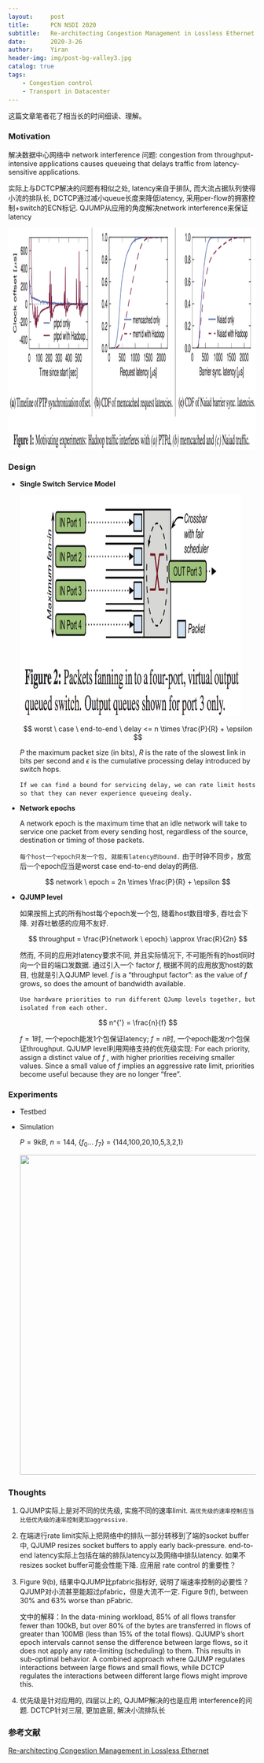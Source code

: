 ```yaml
---
layout:     post
title:      PCN NSDI 2020
subtitle:   Re-architecting Congestion Management in Lossless Ethernet
date:       2020-3-26
author:     Yiran
header-img: img/post-bg-valley3.jpg
catalog: true
tags:
    - Congestion control
    - Transport in Datacenter
---
```





这篇文章笔者花了相当长的时间细读、理解。

### Motivation

解决数据中心网络中 network interference 问题: congestion from throughput-intensive applications causes queueing that delays traffic from latency-sensitive applications. 

实际上与DCTCP解决的问题有相似之处, latency来自于排队, 而大流占据队列使得小流的排队长, DCTCP通过减小queue长度来降低latency, 采用per-flow的拥塞控制+switch的ECN标记. QJUMP从应用的角度解决network interference来保证latency

<img width="650" height="450" src="/img/post-qjump-1.png"/>


### Design

- **Single Switch Service Model**

  <img width="450" height="450" src="/img/post-qjump-2.png"/>

  $$
  worst \ case \ end-to-end \ delay  <= n \times \frac{P}{R} + \epsilon
  $$

  $P$ the maximum packet size (in bits), $R$ is the rate of the slowest link in bits per second and $\epsilon$ is the cumulative processing delay introduced by switch hops.

  ```If we can find a bound for servicing delay, we can rate limit hosts so that they can never experience queueing dealy.```


- **Network epochs**

  A network epoch is the maximum time that an idle network will take to service one packet from every sending host, regardless of the source, destination or timing of those packets. 

  ```每个host一个epoch只发一个包, 就能有latency的bound.``` 由于时钟不同步，放宽后一个epoch应当是worst case end-to-end delay的两倍.

  $$
  network \ epoch  = 2n \times \frac{P}{R} + \epsilon
  $$


- **QJUMP level**

  如果按照上式的所有host每个epoch发一个包, 随着host数目增多, 吞吐会下降. 对吞吐敏感的应用不友好.

  $$
  throughput = \frac{P}{network \ epoch} \approx \frac{R}{2n}
  $$


  然而, 不同的应用对latency要求不同, 并且实际情况下, 不可能所有的host同时向一个目的端口发数据. 通过引入一个 factor $f$, 根据不同的应用放宽host的数目, 也就是引入QJUMP level. $f$ is a “throughput factor”: as the value of $f$ grows, so does the amount of bandwidth available.

   ```Use hardware priorities to run different QJump levels together, but isolated from each other.```

  $$
  n^{'} = \frac{n}{f}
  $$

  $f = 1$时, 一个epoch能发1个包保证latency; $f = n$时, 一个epoch能发$n$个包保证throughput. QJUMP level利用网络支持的优先级实现: For each priority, assign a distinct value of $f$ , with higher priorities receiving smaller values. Since a small value of $f$ implies an aggressive rate limit, priorities become useful because they are no longer “free”.


### Experiments
- Testbed
- Simulation

  $P = 9kB$, $n = 144$, {$f_{0}$... $f_{7}$} = {144,100,20,10,5,3,2,1}

  <img width="750" height="650" src="/img/post-qjump-3.png"/>


### Thoughts

1. QJUMP实际上是对不同的优先级, 实施不同的速率limit. ```高优先级的速率控制应当比低优先级的速率控制更加aggressive.``` 

2. 在端进行rate limit实际上把网络中的排队一部分转移到了端的socket buffer中, QJUMP resizes socket buffers to apply early back-pressure. end-to-end latency实际上包括在端的排队latency以及网络中排队latency. 如果不resizes socket buffer可能会性能下降. 应用层 rate control 的重要性？

3. Figure 9(b), 结果中QJUMP比pfabric指标好, 说明了端速率控制的必要性？QJUMP对小流甚至能超过pfabric，但是大流不一定. Figure 9(f), between 30%
and 63% worse than pFabric. 

   文中的解释：In the data-mining workload, 85% of all flows transfer fewer than 100kB, but over 80% of the bytes are transferred in flows of greater than 100MB (less than 15% of the total flows). QJUMP’s short epoch intervals cannot sense the difference between large flows, so it does not apply any rate-limiting (scheduling) to them. This results in sub-optimal behavior. A combined approach where QJUMP regulates interactions between large flows and small flows, while DCTCP regulates the interactions between different large flows might improve this.

4. 优先级是针对应用的, 四层以上的, QJUMP解决的也是应用 interference的问题. DCTCP针对三层, 更加底层, 解决小流排队长


### 参考文献

[Re-architecting Congestion Management in Lossless Ethernet](https://www.usenix.org/system/files/nsdi20spring_cheng_prepub_0.pdf)





